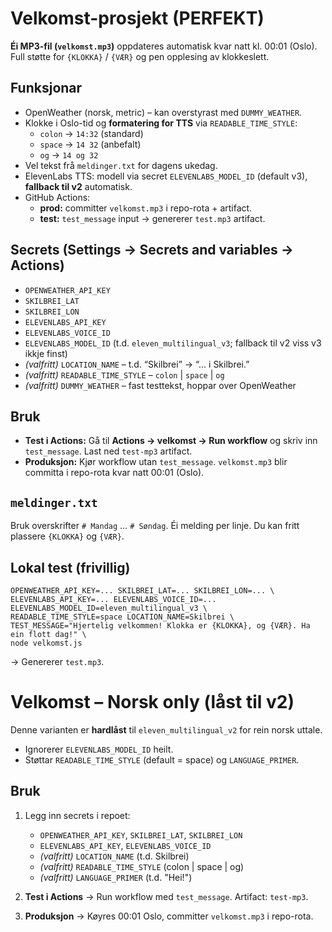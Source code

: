 # Velkomst-prosjekt (PERFEKT)

**Éi MP3-fil (`velkomst.mp3`)** oppdateres automatisk kvar natt kl. 00:01 (Oslo). Full støtte for `{KLOKKA}` / `{VÆR}` og pen opplesing av klokkeslett.

## Funksjonar
- OpenWeather (norsk, metric) – kan overstyrast med `DUMMY_WEATHER`.
- Klokke i Oslo-tid og **formatering for TTS** via `READABLE_TIME_STYLE`:
  - `colon` → `14:32` (standard)
  - `space` → `14 32` (anbefalt)
  - `og` → `14 og 32`
- Vel tekst frå `meldinger.txt` for dagens ukedag.
- ElevenLabs TTS: modell via secret `ELEVENLABS_MODEL_ID` (default v3), **fallback til v2** automatisk.
- GitHub Actions:
  - **prod:** committer `velkomst.mp3` i repo-rota + artifact.
  - **test:** `test_message` input → genererer `test.mp3` artifact.

## Secrets (Settings → Secrets and variables → Actions)
- `OPENWEATHER_API_KEY`
- `SKILBREI_LAT`
- `SKILBREI_LON`
- `ELEVENLABS_API_KEY`
- `ELEVENLABS_VOICE_ID`
- `ELEVENLABS_MODEL_ID` (t.d. `eleven_multilingual_v3`; fallback til v2 viss v3 ikkje finst)
- *(valfritt)* `LOCATION_NAME` – t.d. “Skilbrei” → “… i Skilbrei.”
- *(valfritt)* `READABLE_TIME_STYLE` – `colon` | `space` | `og`
- *(valfritt)* `DUMMY_WEATHER` – fast testtekst, hoppar over OpenWeather

## Bruk
- **Test i Actions:** Gå til **Actions → velkomst → Run workflow** og skriv inn `test_message`. Last ned `test-mp3` artifact.
- **Produksjon:** Kjør workflow utan `test_message`. `velkomst.mp3` blir committa i repo-rota kvar natt 00:01 (Oslo).

## `meldinger.txt`
Bruk overskrifter `# Mandag` … `# Søndag`. Éi melding per linje. Du kan fritt plassere `{KLOKKA}` og `{VÆR}`.

## Lokal test (frivillig)
```
OPENWEATHER_API_KEY=... SKILBREI_LAT=... SKILBREI_LON=... \
ELEVENLABS_API_KEY=... ELEVENLABS_VOICE_ID=... ELEVENLABS_MODEL_ID=eleven_multilingual_v3 \
READABLE_TIME_STYLE=space LOCATION_NAME=Skilbrei \
TEST_MESSAGE="Hjertelig velkommen! Klokka er {KLOKKA}, og {VÆR}. Ha ein flott dag!" \
node velkomst.js
```
→ Genererer `test.mp3`.


# Velkomst – Norsk only (låst til v2)

Denne varianten er **hardlåst** til `eleven_multilingual_v2` for rein norsk uttale.
- Ignorerer `ELEVENLABS_MODEL_ID` heilt.
- Støttar `READABLE_TIME_STYLE` (default = space) og `LANGUAGE_PRIMER`.

## Bruk
1) Legg inn secrets i repoet:
   - `OPENWEATHER_API_KEY`, `SKILBREI_LAT`, `SKILBREI_LON`
   - `ELEVENLABS_API_KEY`, `ELEVENLABS_VOICE_ID`
   - *(valfritt)* `LOCATION_NAME` (t.d. Skilbrei)
   - *(valfritt)* `READABLE_TIME_STYLE` (colon | space | og)
   - *(valfritt)* `LANGUAGE_PRIMER` (t.d. "Hei!")

2) **Test i Actions** → Run workflow med `test_message`. Artifact: `test-mp3`.

3) **Produksjon** → Køyres 00:01 Oslo, committer `velkomst.mp3` i repo-rota.

